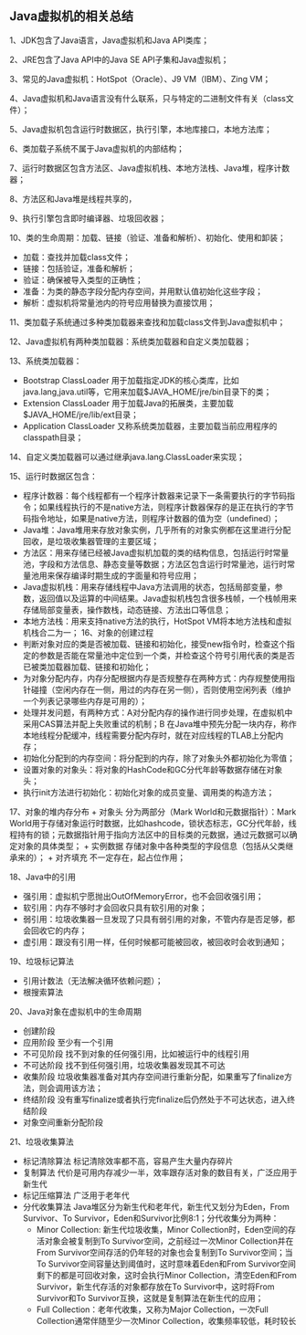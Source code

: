 ## Java虚拟机的相关总结
1、JDK包含了Java语言，Java虚拟机和Java API类库；

2、JRE包含了Java API中的Java SE API子集和Java虚拟机；

3、常见的Java虚拟机：HotSpot（Oracle）、J9 VM（IBM）、Zing VM；

4、Java虚拟机和Java语言没有什么联系，只与特定的二进制文件有关（class文件）；

5、Java虚拟机包含运行时数据区，执行引擎，本地库接口，本地方法库；

6、类加载子系统不属于Java虚拟机的内部结构；

7、运行时数据区包含方法区、Java虚拟机栈、本地方法栈、Java堆，程序计数器；

8、方法区和Java堆是线程共享的，

9、执行引擎包含即时编译器、垃圾回收器；

10、类的生命周期：加载、链接（验证、准备和解析）、初始化、使用和卸装；
+ 加载：查找并加载class文件；
+ 链接：包括验证，准备和解析；
+ 验证：确保被导入类型的正确性；
+ 准备：为类的静态字段分配内存空间，并用默认值初始化这些字段；
+ 解析：虚拟机将常量池内的符号应用替换为直接饮用；

11、类加载子系统通过多种类加载器来查找和加载class文件到Java虚拟机中；

12、Java虚拟机有两种类加载器：系统类加载器和自定义类加载器；

13、系统类加载器：
+ Bootstrap ClassLoader 用于加载指定JDK的核心类库，比如java.lang,java.util等，它用来加载$JAVA_HOME/jre/bin目录下的类；
+ Extension ClassLoader 用于加载Java的拓展类，主要加载$JAVA_HOME/jre/lib/ext目录；
+ Application ClassLoader 又称系统类加载器，主要加载当前应用程序的classpath目录；

14、自定义类加载器可以通过继承java.lang.ClassLoader来实现；

15、运行时数据区包含：
+ 程序计数器：每个线程都有一个程序计数器来记录下一条需要执行的字节码指令；如果线程执行的不是native方法，则程序计数器保存的是正在执行的字节码指令地址，如果是native方法，则程序计数器的值为空（undefined）；
+ Java堆：Java堆用来存放对象实例，几乎所有的对象实例都在这里进行分配回收，是垃圾收集器管理的主要区域；
+ 方法区：用来存储已经被Java虚拟机加载的类的结构信息，包括运行时常量池，字段和方法信息、静态变量等数据；方法区包含运行时常量池，运行时常量池用来保存编译时期生成的字面量和符号应用；
+ Java虚拟机栈：用来存储线程中Java方法调用的状态，包括局部变量，参数，返回值以及运算的中间结果。Java虚拟机栈包含很多栈帧，一个栈帧用来存储局部变量表，操作数栈，动态链接、方法出口等信息；
+ 本地方法栈：用来支持native方法的执行，HotSpot VM将本地方法栈和虚拟机栈合二为一；
16、对象的创建过程
+ 判断对象对应的类是否被加载、链接和初始化，接受new指令时，检查这个指定的参数是否能在常量池中定位到一个类，并检查这个符号引用代表的类是否已被类加载器加载、链接和初始化；
+ 为对象分配内存，内存分配根据内存是否规整存在两种方式：内存规整使用指针碰撞（空闲内存在一侧，用过的内存在另一侧），否则使用空闲列表（维护一个列表记录哪些内存是可用的）；
+ 处理并发问题，有两种方式：A对分配内存的操作进行同步处理，在虚拟机中采用CAS算法并配上失败重试的机制；B 在Java堆中预先分配一块内存，称作本地线程分配缓冲，线程需要分配内存时，就在对应线程的TLAB上分配内存；
+ 初始化分配到的内存空间：将分配到的内存，除了对象头外都初始化为零值；
+ 设置对象的对象头：将对象的HashCode和GC分代年龄等数据存储在对象头；
+ 执行init方法进行初始化：初始化对象的成员变量、调用类的构造方法；

17、对象的堆内存分布
    + 对象头 分为两部分（Mark World和元数据指针）：Mark World用于存储对象运行时数据，比如hashcode，锁状态标志，GC分代年龄，线程持有的锁；元数据指针用于指向方法区中的目标类的元数据，通过元数据可以确定对象的具体类型；
    + 实例数据 存储对象中各种类型的字段信息（包括从父类继承来的）；
    + 对齐填充 不一定存在，起占位作用；

18、Java中的引用
+ 强引用：虚拟机宁愿抛出OutOfMemoryError，也不会回收强引用；
+ 软引用：内存不够时才会回收只具有软引用的对象；
+ 弱引用：垃圾收集器一旦发现了只具有弱引用的对象，不管内存是否足够，都会回收它的内存；
+ 虚引用：跟没有引用一样，任何时候都可能被回收，被回收时会收到通知；

19、垃圾标记算法
+ 引用计数法（无法解决循环依赖问题）；
+ 根搜索算法

20、Java对象在虚拟机中的生命周期
+ 创建阶段
+ 应用阶段 至少有一个引用
+ 不可见阶段 找不到对象的任何强引用，比如被运行中的线程引用
+ 不可达阶段 找不到任何强引用，垃圾收集器发现其不可达
+ 收集阶段 垃圾收集器准备对其内存空间进行重新分配，如果重写了finalize方法，则会调用该方法；
+ 终结阶段 没有重写finalize或者执行完finalize后仍然处于不可达状态，进入终结阶段
+ 对象空间重新分配阶段 

21、垃圾收集算法
+ 标记清除算法 标记清除效率都不高，容易产生大量内存碎片
+ 复制算法 代价是可用内存减少一半，效率跟存活对象的数目有关，广泛应用于新生代
+ 标记压缩算法 广泛用于老年代
+ 分代收集算法 Java堆区分为新生代和老年代，新生代又划分为Eden，From Survivor、To Survivor，Eden和Survivor比例8:1；分代收集分为两种：
    - Minor Collection: 新生代垃圾收集，Minor Collection时，Eden空间的存活对象会被复制到To Survivor空间，之前经过一次Minor Collection并在From Survivor空间存活的仍年轻的对象也会复制到To Survivor空间；当To Survivor空间容量达到阈值时，这时意味着Eden和From Survivor空间剩下的都是可回收对象，这时会执行Minor Collection，清空Eden和From Survivor，新生代存活的对象都存放在To Survivor中，这时将From Survivor和To Survivor互换，这就是复制算法在新生代的应用；
    - Full Collection：老年代收集，又称为Major Collection，一次Full Collection通常伴随至少一次Minor Collection，收集频率较低，耗时较长
